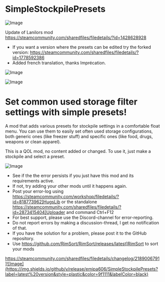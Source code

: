 # SimpleStockpilePresets

![Image](https://i.imgur.com/buuPQel.png)

Update of Lanilors mod
https://steamcommunity.com/sharedfiles/filedetails/?id=1428628928

- If you want a version where the presets can be edited try the forked version:
https://steamcommunity.com/sharedfiles/filedetails/?id=1778592386
- Added french translation, thanks Imprécation.

![Image](https://i.imgur.com/pufA0kM.png)

	
![Image](https://i.imgur.com/Z4GOv8H.png)


# Set common used storage filter settings with simple presets!


A mod that adds various presets for stockpile settings in a comfortable float menu. You can use them to easily set often used storage configurations, both generic ones (like freezer stuff) and specific ones (like food, drugs, weapons or clean apparel).

This is a QOL mod, no content added or changed. To use it, just make a stockpile and select a preset.



![Image](https://i.imgur.com/PwoNOj4.png)



-  See if the the error persists if you just have this mod and its requirements active.
-  If not, try adding your other mods until it happens again.
-  Post your error-log using https://steamcommunity.com/workshop/filedetails/?id=818773962]HugsLib or the standalone https://steamcommunity.com/sharedfiles/filedetails/?id=2873415404]Uploader and command Ctrl+F12
-  For best support, please use the Discord-channel for error-reporting.
-  Do not report errors by making a discussion-thread, I get no notification of that.
-  If you have the solution for a problem, please post it to the GitHub repository.
-  Use https://github.com/RimSort/RimSort/releases/latest]RimSort to sort your mods



https://steamcommunity.com/sharedfiles/filedetails/changelog/2189006791]![Image](https://img.shields.io/github/v/release/emipa606/SimpleStockpilePresets?label=latest%20version&style=plastic&color=9f1111&labelColor=black)

